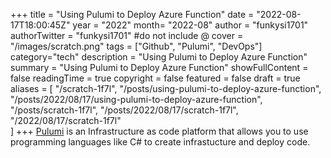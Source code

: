 +++
title = "Using Pulumi to Deploy Azure Function"
date = "2022-08-17T18:00:45Z"
year = "2022"
month= "2022-08"
author = "funkysi1701"
authorTwitter = "funkysi1701" #do not include @
cover = "/images/scratch.png"
tags = ["Github", "Pulumi", "DevOps"]
category="tech"
description =  "Using Pulumi to Deploy Azure Function"
summary = "Using Pulumi to Deploy Azure Function"
showFullContent = false
readingTime = true
copyright = false
featured = false
draft = true
aliases = [
    "/scratch-1f7l",
    "/posts/using-pulumi-to-deploy-azure-function",
    "/posts/2022/08/17/using-pulumi-to-deploy-azure-function",
    "/posts/scratch-1f7l",
    "/posts/2022/08/17/scratch-1f7l",
    "/2022/08/17/scratch-1f7l"    
]
+++
[Pulumi](https://www.pulumi.com/docs/get-started/) is an Infrastructure as code platform that allows you to use programming languages like C# to create infrastucture and deploy code. 